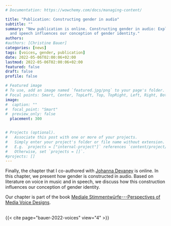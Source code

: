 ```yaml
---
# Documentation: https://wowchemy.com/docs/managing-content/

title: "Publication: Constructing gender in audio"
subtitle: ""
summary: "New publication is online. Constructing gender in audio: Exploring how the curation of the voice in music
  and speech influences our conception of gender identity."
authors: 
#authors: [Christine Bauer]
categories: [news]
tags: [voices, gender, publication]
date: 2022-05-06T02:00:06+02:00
lastmod: 2022-05-06T02:00:06+02:00
featured: false
draft: false
profile: false

# Featured image
# To use, add an image named `featured.jpg/png` to your page's folder.
# Focal points: Smart, Center, TopLeft, Top, TopRight, Left, Right, BottomLeft, Bottom, BottomRight.
image:
#  caption: ""
#  focal_point: "Smart"
#  preview_only: false
  placement: 300


# Projects (optional).
#   Associate this post with one or more of your projects.
#   Simply enter your project's folder or file name without extension.
#   E.g. `projects = ["internal-project"]` references `content/project/deep-learning/index.md`.
#   Otherwise, set `projects = []`.
#projects: []
---
```


Finally, the chapter that I co-authored with [Johanna Devaney](https://jcdevaney.tumblr.com) is online. In this chapter, we present how gender is constructed in audio. Based on literature on voice in music and in speech, we discuss how this construction influences our conception of gender identity.   

Our chapter is part of the book [Mediale Stimmentwürfe---Perspectives of Media Voice Designs](https://www.grimme-institut.de/publikationen/schriftenreihe/p/d/mediale-stimmentwuerfe).
<br>
<br>

{{< cite page="bauer-2022-voices" view="4" >}}